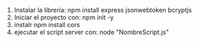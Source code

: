 1. Instalar la libreria: npm install express jsonwebtoken bcryptjs
2. Iniciar el proyecto con: npm init -y
4. instalr npm install cors
3. ejecutar el script server con: node "NombreScript.js"